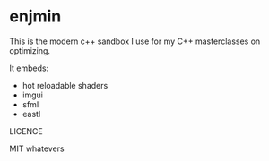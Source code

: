 # enjmin

This is the modern c++ sandbox I use for my C++ masterclasses on optimizing.

It embeds:
- hot reloadable shaders
- imgui
- sfml
- eastl


LICENCE

MIT whatevers
